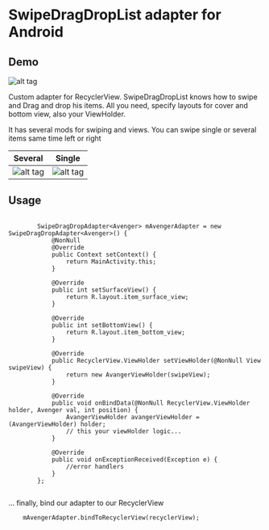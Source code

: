 # SwipeDragDropList adapter for Android

## Demo
![alt tag](https://media.giphy.com/media/kFNOmzKEZI1u8sQZzo/giphy.gif)

Custom adapter for RecyclerView.
SwipeDragDropList knows how to swipe and Drag and drop his items. 
All you need, specify layouts for cover and bottom view, also your ViewHolder.

It has several mods for swiping and views. You can swipe single or several items same time left or right

Several | Single
------------ | -------------
![alt tag](https://media.giphy.com/media/QfGO9qSSqpP0fly0ht/giphy.gif) | ![alt tag](https://media.giphy.com/media/21GEOR4sNdE5iqWXQf/giphy.gif)






## Usage
```
          
        SwipeDragDropAdapter<Avenger> mAvengerAdapter = new SwipeDragDropAdapter<Avenger>() {
            @NonNull
            @Override
            public Context setContext() {
                return MainActivity.this;
            }

            @Override
            public int setSurfaceView() {
                return R.layout.item_surface_view;
            }

            @Override
            public int setBottomView() {
                return R.layout.item_bottom_view;
            }

            @Override
            public RecyclerView.ViewHolder setViewHolder(@NonNull View swipeView) {
                return new AvangerViewHolder(swipeView);
            }

            @Override
            public void onBindData(@NonNull RecyclerView.ViewHolder holder, Avenger val, int position) {
                AvangerViewHolder avangerViewHolder = (AvangerViewHolder) holder;
                // this your viewHolder logic...
            }

            @Override
            public void onExceptionReceived(Exception e) {
                //error handlers
            }
        };
   
```     

... finally, bind our adapter to our RecyclerView

```
    mAvengerAdapter.bindToRecyclerView(recyclerView);

```
